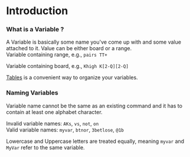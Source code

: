 # Introduction

### What is a Variable ? 

A Variable is basically some name you've come up with and some value attached to it. Value can be either board or a range.<br/> 
Variable containing range, e.g., <code>pairs TT+</code> 

<pairstt-1/>

Variable containing board, e.g., <code>Khigh K[2-Q][2-Q]</code>

<div class="tip custom-block">
<p>

[Tables](/uservariables/tables) is a convenient way to organize your variables. 
 
</p>
</div>

### Naming Variables

Variable name cannot be the same as an existing command and it has to contain at least one alphabet character.<br/>

Invalid variable names: <code>AKs</code>, <code>vs</code>, <code>not</code>, <code>on</code><br/>
Valid variable names: <code>myvar</code>, <code>btnor</code>, <code>3betlose</code>, <code>@1b</code>

Lowercase and Uppercase letters are treated equally, meaning <code>myvar</code> and <code>MyVar</code> refer to the same variable.




